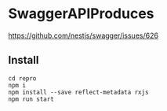 # SwaggerAPIProduces
https://github.com/nestjs/swagger/issues/626

## Install
```
cd repro
npm i
npm install --save reflect-metadata rxjs
npm run start
```
